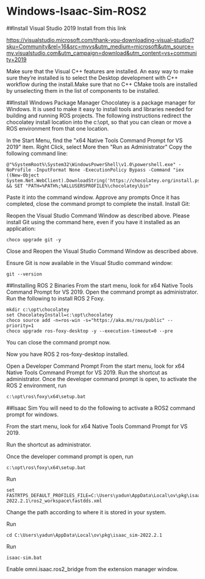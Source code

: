 # Windows-Isaac-Sim-ROS2

##Install Visual Studio 2019
Install from this link

https://visualstudio.microsoft.com/thank-you-downloading-visual-studio/?sku=Community&rel=16&src=myvs&utm_medium=microsoft&utm_source=my.visualstudio.com&utm_campaign=download&utm_content=vs+community+2019

Make sure that the Visual C++ features are installed.
An easy way to make sure they’re installed is to select the Desktop development with C++ workflow during the install.Make sure that no C++ CMake tools are installed by unselecting them in the list of components to be installed.


##Install Windows Package Manager
Chocolatey is a package manager for Windows. It is used to make it easy to install tools and libraries needed for building and running ROS projects. The following instructions redirect the chocolatey install location into the c:\opt, so that you can clean or move a ROS environment from that one location.

In the Start Menu, find the "x64 Native Tools Command Prompt for VS 2019" item.
Right Click, select More then "Run as Administrator"
Copy the following command line:
```
@"%SystemRoot%\System32\WindowsPowerShell\v1.0\powershell.exe" -NoProfile -InputFormat None -ExecutionPolicy Bypass -Command "iex ((New-Object System.Net.WebClient).DownloadString('https://chocolatey.org/install.ps1'))" && SET "PATH=%PATH%;%ALLUSERSPROFILE%\chocolatey\bin"
```
Paste it into the command window.
Approve any prompts
Once it has completed, close the command prompt to complete the install.
Install Git:

Reopen the Visual Studio Command Window as described above.
Please install Git using the command here, even if you have it installed as an application:
```
choco upgrade git -y
```
Close and Reopen the Visual Studio Command Window as described above.

Ensure Git is now available in the Visual Studio command window:
```
git --version
```

##Installing ROS 2 Binaries
From the start menu, look for x64 Native Tools Command Prompt for VS 2019.
Open the command prompt as administrator.
Run the following to install ROS 2 Foxy.
```
mkdir c:\opt\chocolatey
set ChocolateyInstall=c:\opt\chocolatey
choco source add -n=ros-win -s="https://aka.ms/ros/public" --priority=1
choco upgrade ros-foxy-desktop -y --execution-timeout=0 --pre
```
You can close the command prompt now.

Now you have ROS 2 ros-foxy-desktop installed.

Open a Developer Command Prompt
From the start menu, look for x64 Native Tools Command Prompt for VS 2019.
Run the shortcut as administrator.
Once the developer command prompt is open, to activate the ROS 2 environment, run
```
c:\opt\ros\foxy\x64\setup.bat
```

##Isaac Sim
You will need to do the following to activate a ROS2 command prompt for windows.

From the start menu, look for x64 Native Tools Command Prompt for VS 2019.

Run the shortcut as administrator.

Once the developer command prompt is open, run 
```
c:\opt\ros\foxy\x64\setup.bat
```

Run
```
set FASTRTPS_DEFAULT_PROFILES_FILE=C:\Users\yadun\AppData\Local\ov\pkg\isaac_sim-2022.2.1\ros2_workspace\fastdds.xml
```
Change the path according to where it is stored in your system.

Run
```
cd C:\Users\yadun\AppData\Local\ov\pkg\isaac_sim-2022.2.1
```

Run 
```
isaac-sim.bat
```
Enable omni.isaac.ros2_bridge from the extension manager window.
